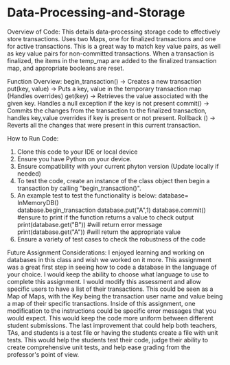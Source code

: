 # Data-Processing-and-Storage

Overview of Code:
This details data-processing storage code to effectively store transactions. Uses two Maps, one for finalized transactions and one for active transactions. This is a great way to match key value pairs, as well as key value pairs for non-committed transactions. When a transaction is finalized, the items in the temp_map are added to the finalized transaction map, and appropriate booleans are reset.

Function Overview:
  begin_transaction() -> Creates a new transaction
  put(key, value) -> Puts a key, value in the temporary transaction map (Handles overrides)
  get(key) -> Retrieves the value associated with the given key. Handles a null exception if the key is not present
  commit() -> Commits the changes from the transaction to the finalized transaction, handles key,value overrides if key is present or not present.
  Rollback () -> Reverts all the changes that were present in this current transaction.

  How to Run Code:

  1. Clone this code to your IDE or local device
  2. Ensure you have Python on your device.
  3. Ensure compatibility with your current phyton version (Update locally if needed)
  4. To test the code, create an instance of the class object then begin a transaction by calling "begin_transaction()".
  5. An example test to test the functionality is below:
     database= InMemoryDB()  
     database.begin_transaction
     database.put("A",1)
     database.commit()
     #ensure to print if the function returns a value to check output
     print(database.get("B"))  #will return error message
     print(database.get("A"))  #will return the appropriate value
6. Ensure a variety of test cases to check the robustness of the code

Future Assignment Considerations:
  I enjoyed learning and working on databases in this class and wish we worked on it more. This assignment was a great first step in seeing how to code a database in the language of your choice. I would keep the ability to choose what language to use to complete this assignment. I would modify this assessment and allow specific users to have a list of their transactions. This could be seen as a Map of Maps, with the Key being the transaction user name and value being a map of their specific transactions. Inside of this assignment, one modification to the instructions could be specific error messages that you would expect. This would keep the code more uniform between different student submissions.
  The last improvement that could help both teachers, TAs, and students is a test file or having the students create a file with unit tests. This would help the students test their code, judge their ability to create comprehensive unit tests, and help ease grading from the professor's point of view.

